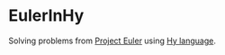 EulerInHy
=========

Solving problems from [Project Euler](http://projecteuler.net/) using [Hy language](http://docs.hylang.org/en/latest/language/api.html). 

